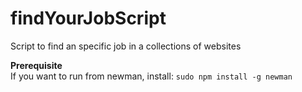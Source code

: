 # findYourJobScript
Script to find an specific job in a collections of websites

**Prerequisite**<br />
If you want to run from newman, install:
	`sudo npm install -g newman`<br />
  	

